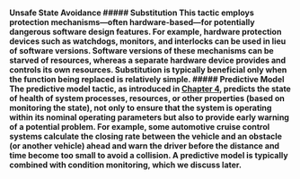 #### Unsafe State Avoidance ##### Substitution This tactic employs protection mechanisms—often hardware-based—for potentially dangerous software design features. For example, hardware protection devices such as watchdogs, monitors, and interlocks can be used in lieu of software versions. Software versions of these mechanisms can be starved of resources, whereas a separate hardware device provides and controls its own resources. Substitution is typically beneficial only when the function being replaced is relatively simple. ##### Predictive Model The predictive model tactic, as introduced in [Chapter 4](ch04.xhtml#ch04), predicts the state of health of system processes, resources, or other properties (based on monitoring the state), not only to ensure that the system is operating within its nominal operating parameters but also to provide early warning of a potential problem. For example, some automotive cruise control systems calculate the closing rate between the vehicle and an obstacle (or another vehicle) ahead and warn the driver before the distance and time become too small to avoid a collision. A predictive model is typically combined with condition monitoring, which we discuss later.